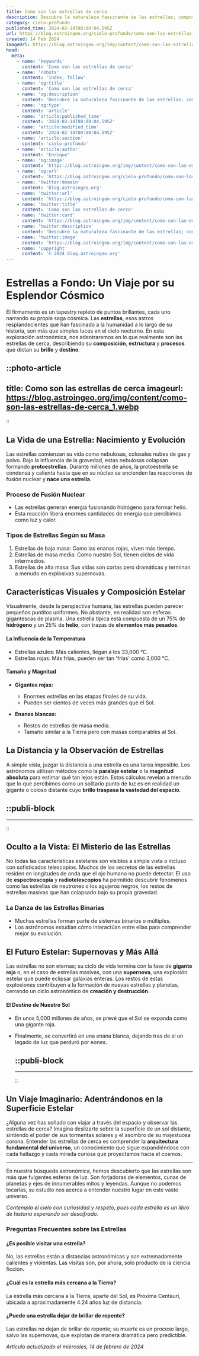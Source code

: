 ```yaml
---
title: Como son las estrellas de cerca
description: Descubre la naturaleza fascinante de las estrellas; composición, ciclos de vida y secretos estelares revelados con claridad científica.
category: cielo-profundo
published_time: 2024-02-14T08:00:04.595Z
url: https://blog.astroingeo.org/cielo-profundo/como-son-las-estrellas-de-cerca
created: 14 Feb 2024
imageUrl: https://blog.astroingeo.org/img/content/como-son-las-estrellas-de-cerca_1.webp
head:
  meta:
    - name: 'keywords'
      content: 'Como son las estrellas de cerca'
    - name: 'robots'
      content: 'index, follow'
    - name: 'og:title'
      content: 'Como son las estrellas de cerca'
    - name: 'og:description'
      content: 'Descubre la naturaleza fascinante de las estrellas; composición, ciclos de vida y secretos estelares revelados con claridad científica.'
    - name: 'og:type'
      content: 'article'
    - name: 'article:published_time'
      content: '2024-02-14T08:00:04.595Z'
    - name: 'article:modified_time'
      content: '2024-02-14T08:00:04.595Z'
    - name: 'article:section'
      content: 'cielo-profundo'
    - name: 'article:author'
      content: 'Enrique'
    - name: 'og:image'
      content: 'https://blog.astroingeo.org/img/content/como-son-las-estrellas-de-cerca_1.webp'
    - name: 'og:url'
      content: 'https://blog.astroingeo.org/cielo-profundo/como-son-las-estrellas-de-cerca'
    - name: 'twitter:domain'
      content: 'blog.astroingeo.org'
    - name: 'twitter:url'
      content: 'https://blog.astroingeo.org/cielo-profundo/como-son-las-estrellas-de-cerca'
    - name: 'twitter:title'
      content: 'Como son las estrellas de cerca'
    - name: 'twitter:card'
      content: 'https://blog.astroingeo.org/img/content/como-son-las-estrellas-de-cerca_1.webp'
    - name: 'twitter:description'
      content: 'Descubre la naturaleza fascinante de las estrellas; composición, ciclos de vida y secretos estelares revelados con claridad científica.'
    - name: 'twitter:image'
      content: 'https://blog.astroingeo.org/img/content/como-son-las-estrellas-de-cerca_1.webp'
    - name: 'copyright'
      content: '© 2024 blog.astroingeo.org'
---
```

# Estrellas a Fondo: Un Viaje por su Esplendor Cósmico

El firmamento es un tapestry repleto de puntos brillantes, cada uno narrando su propia saga cósmica. Las **estrellas**, esos astros resplandecientes que han fascinado a la humanidad a lo largo de su historia, son más que simples luces en el cielo nocturno. En esta exploración astronómica, nos adentraremos en lo que realmente son las estrellas de cerca, describiendo su **composición**, **estructura** y **procesos** que dictan su **brillo** y **destino**.


::photo-article
---
title: Como son las estrellas de cerca
imageurl: https://blog.astroingeo.org/img/content/como-son-las-estrellas-de-cerca_1.webp
---
::



## La Vida de una Estrella: Nacimiento y Evolución

Las estrellas comienzan su vida como nebulosas, colosales nubes de gas y polvo. Bajo la influencia de la gravedad, estas nebulosas colapsan formando **protoestrellas**. Durante millones de años, la protoestrella se condensa y calienta hasta que en su núcleo se encienden las reacciones de fusión nuclear y **nace una estrella**.

### **Proceso de Fusión Nuclear**

- Las estrellas generan energía fusionando hidrógeno para formar helio.
- Esta reacción libera enormes cantidades de energía que percibimos como luz y calor.

### **Tipos de Estrellas Según su Masa**

1. Estrellas de baja masa: Como las enanas rojas, viven más tiempo.
2. Estrellas de masa media: Como nuestro Sol, tienen ciclos de vida intermedios.
3. Estrellas de alta masa: Sus vidas son cortas pero dramáticas y terminan a menudo en explosivas supernovas.

## Características Visuales y Composición Estelar

Visualmente, desde la perspectiva humana, las estrellas pueden parecer pequeños puntitos uniformes. No obstante, en realidad son esferas gigantescas de plasma. Una estrella típica está compuesta de un 75% de **hidrógeno** y un 25% de **helio**, con trazas de **elementos más pesados**.

#### **La Influencia de la Temperatura**

- Estrellas azules: Más calientes, llegan a los 33,000 °C.
- Estrellas rojas: Más frías, pueden ser tan 'frías' como 3,000 °C.

#### **Tamaño y Magnitud**

- **Gigantes rojas:**
  - Enormes estrellas en las etapas finales de su vida.
  - Pueden ser cientos de veces más grandes que el Sol.

- **Enanas blancas:**
  - Restos de estrellas de masa media.
  - Tamaño similar a la Tierra pero con masas comparables al Sol.

## La Distancia y la Observación de Estrellas

A simple vista, juzgar la distancia a una estrella es una tarea imposible. Los astrónomos utilizan métodos como la **paralaje estelar** o la **magnitud absoluta** para estimar qué tan lejos están. Estos cálculos revelan a menudo que lo que percibimos como un solitario punto de luz es en realidad un gigante o coloso distante cuyo **brillo traspasa la vastedad del espacio**.


  ::publi-block
  ---
  ---
  ::
  
  

## Oculto a la Vista: El Misterio de las Estrellas

No todas las características estelares son visibles a simple vista o incluso con sofisticados telescopios. Muchos de los secretos de las estrellas residen en longitudes de onda que el ojo humano no puede detectar. El uso de **espectroscopía** y **radiotelescopios** ha permitido descubrir fenómenos como las estrellas de neutrones o los agujeros negros, los restos de estrellas masivas que han colapsado bajo su propia gravedad.

### **La Danza de las Estrellas Binarias**

- Muchas estrellas forman parte de sistemas binarios o múltiples.
- Los astrónomos estudian cómo interactúan entre ellas para comprender mejor su evolución.

## El Futuro Estelar: Supernovas y Más Allá

Las estrellas no son eternas; su ciclo de vida termina con la fase de **gigante roja** o, en el caso de estrellas masivas, con una **supernova**, una explosión estelar que puede eclipsar galaxias enteras. Los restos de estas explosiones contribuyen a la formación de nuevas estrellas y planetas, cerrando un ciclo astronómico de **creación y destrucción**.

#### **El Destino de Nuestro Sol**

- En unos 5,000 millones de años, se prevé que el Sol se expanda como una gigante roja.
- Finalmente, se convertirá en una enana blanca, dejando tras de sí un legado de luz que perduró por eones.


  ::publi-block
  ---
  ---
  ::
  
  

## Un Viaje Imaginario: Adentrándonos en la Superficie Estelar

¿Alguna vez has soñado con viajar a través del espacio y observar las estrellas de cerca? Imagina deslizarte sobre la superficie de un sol distante, sintiendo el poder de sus tormentas solares y el asombro de su majestuosa corona. Entender las estrellas de cerca es comprender la **arquitectura fundamental del universo**, un conocimiento que sigue expandiéndose con cada hallazgo y cada mirada curiosa que proyectamos hacia el cosmos.

---

En nuestra búsqueda astronómica, hemos descubierto que las estrellas son más que fulgentes esferas de luz. Son forjadoras de elementos, cunas de planetas y ejes de innumerables mitos y leyendas. Aunque no podemos tocarlas, su estudio nos acerca a entender nuestro lugar en este vasto universo.

*Contempla el cielo con curiosidad y respeto, pues cada estrella es un libro de historia esperando ser descifrado.* 

### Preguntas Frecuentes sobre las Estrellas

#### ¿Es posible visitar una estrella?
No, las estrellas están a distancias astronómicas y son extremadamente calientes y violentas. Las visitas son, por ahora, solo producto de la ciencia ficción.

#### ¿Cuál es la estrella más cercana a la Tierra?
La estrella más cercana a la Tierra, aparte del Sol, es Proxima Centauri, ubicada a aproximadamente 4.24 años luz de distancia.

#### ¿Puede una estrella dejar de brillar de repente?
Las estrellas no dejan de brillar de repente; su muerte es un proceso largo, salvo las supernovas, que explotan de manera dramática pero predictible.

_Artículo actualizado el miércoles, 14 de febrero de 2024_